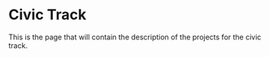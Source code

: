 # Civic Track
This is the page that will contain the description of the projects for the civic track. 
